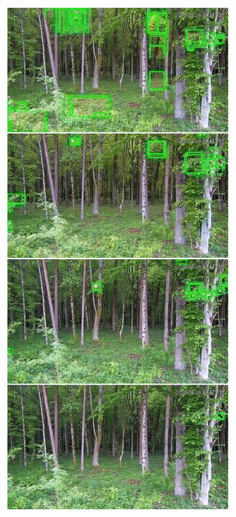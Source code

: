 ![20200526-181427-184432](in/20200526/20200526-181427-184432_0_.jpg)
![20200526-184437-191442](in/20200526/20200526-184437-191442_0_.jpg)
![20200526-191447-194452](in/20200526/20200526-191447-194452_0_.jpg)
![20200526-194457-201502](in/20200526/20200526-194457-201502_0_.jpg)
